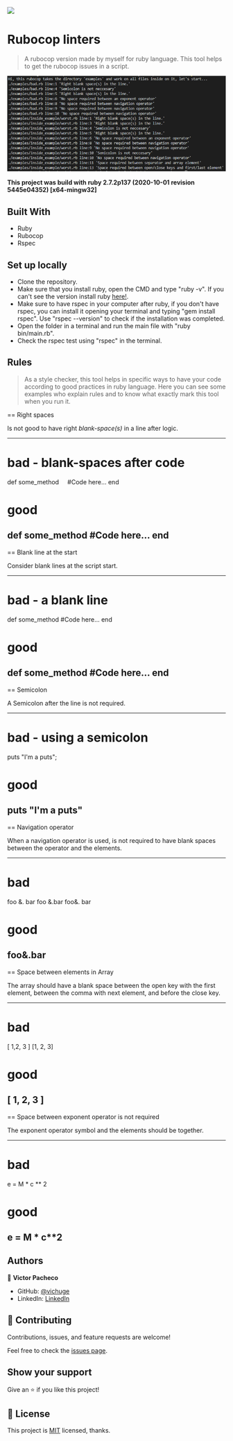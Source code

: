 ![](https://img.shields.io/badge/Microverse-blueviolet)

# Rubocop linters

> A rubocop version made by myself for ruby language. This tool helps to get the rubocop issues in a script.

![screenshot](./assets/imgs/screenshot.png)

**This project was build with ruby 2.7.2p137 (2020-10-01 revision 5445e04352) [x64-mingw32]**

## Built With

- Ruby
- Rubocop
- Rspec

## Set up locally

- Clone the repository.
- Make sure that you install ruby, open the CMD and type "ruby -v". If you can't see the version install ruby [here!](https://rubyinstaller.org/).
- Make sure to have rspec in your computer after ruby, if you don't have rspec, you can install it opening your terminal and typing "gem install rspec". Use "rspec --version" to check if the installation was completed.
- Open the folder in a terminal and run the main file with "ruby bin/main.rb".
- Check the rspec test using "rspec" in the terminal.


## Rules

> As a style checker, this tool helps in specific ways to have your code according to good practices in ruby language. Here you can see some examples who explain rules and to know what exactly mark this tool when you run it.

== Right spaces

Is not good to have right *blank-space(s)* in a line after logic.

----
# bad - blank-spaces after code
def some_method&nbsp;&nbsp;&nbsp;&nbsp;
  #Code here...
end

# good
def some_method
  #Code here...
end
----

== Blank line at the start

Consider blank lines at the script start.

----
# bad - a blank line

def some_method
  #Code here...
end

# good
def some_method
  #Code here...
end
----

== Semicolon

A Semicolon after the line is not required.

----
# bad - using a semicolon
puts "I'm a puts";

# good
puts "I'm a puts"
----

== Navigation operator

When a navigation operator is used, is not required to have blank spaces between the operator and the elements.

----
# bad
foo &. bar
foo &.bar
foo&. bar

# good
foo&.bar
----

== Space between elements in Array

The array should have a blank space between the open key with the first element, between the comma with next element, and before the close key.

----
# bad
[ 1,2, 3 ]
[1, 2, 3]

# good
[ 1, 2, 3 ]
----

== Space between exponent operator is not required

The exponent operator symbol and the elements should be together.

----
# bad
e  = M * c ** 2

# good
e = M * c**2
----

## Authors

👤 **Victor Pacheco**

- GitHub: [@vichuge](https://github.com/vichuge)
- LinkedIn: [LinkedIn](https://www.linkedin.com/in/victor-pacheco-7946aab2/)

## 🤝 Contributing

Contributions, issues, and feature requests are welcome!

Feel free to check the [issues page](https://github.com/vichuge/rb-capstone-rubocop/issues).

## Show your support

Give an ⭐️ if you like this project!

## 📝 License

This project is [MIT](https://github.com/vichuge/rb-capstone-rubocop/blob/main/LICENSE) licensed, thanks.
